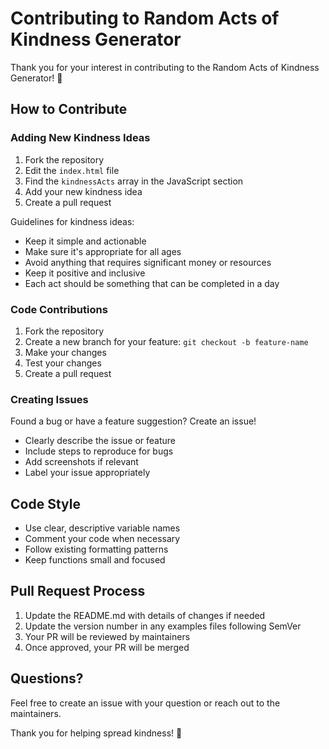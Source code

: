 # Contributing to Random Acts of Kindness Generator

Thank you for your interest in contributing to the Random Acts of Kindness Generator! 🎉

## How to Contribute

### Adding New Kindness Ideas
1. Fork the repository
2. Edit the `index.html` file
3. Find the `kindnessActs` array in the JavaScript section
4. Add your new kindness idea
5. Create a pull request

Guidelines for kindness ideas:
- Keep it simple and actionable
- Make sure it's appropriate for all ages
- Avoid anything that requires significant money or resources
- Keep it positive and inclusive
- Each act should be something that can be completed in a day

### Code Contributions
1. Fork the repository
2. Create a new branch for your feature: `git checkout -b feature-name`
3. Make your changes
4. Test your changes
5. Create a pull request

### Creating Issues
Found a bug or have a feature suggestion? Create an issue!
- Clearly describe the issue or feature
- Include steps to reproduce for bugs
- Add screenshots if relevant
- Label your issue appropriately

## Code Style
- Use clear, descriptive variable names
- Comment your code when necessary
- Follow existing formatting patterns
- Keep functions small and focused

## Pull Request Process
1. Update the README.md with details of changes if needed
2. Update the version number in any examples files following SemVer
3. Your PR will be reviewed by maintainers
4. Once approved, your PR will be merged

## Questions?
Feel free to create an issue with your question or reach out to the maintainers.

Thank you for helping spread kindness! 💖
